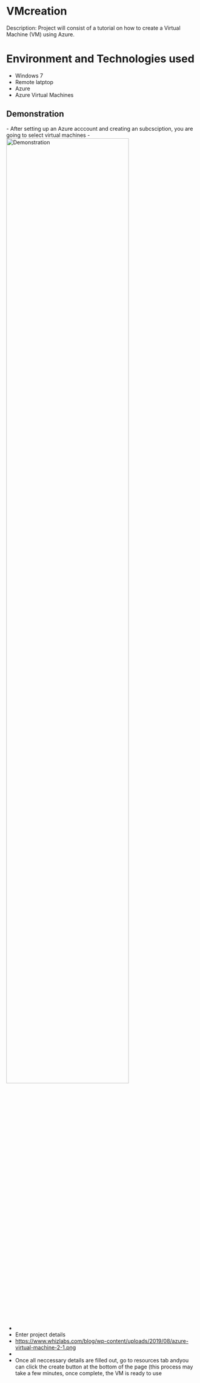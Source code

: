 # VMcreation
Description: Project will consist of a tutorial on how to create a Virtual Machine (VM) using Azure.

<h1> Environment and Technologies used </h1>

- Windows 7
- Remote latptop
- Azure
- Azure Virtual Machines

<h2> Demonstration</h2>
- After setting up an Azure acccount and creating an subcsciption, you are going to select virtual machines
- <img src=https://learn.microsoft.com/en-us/azure/virtual-machines/windows/media/quick-create-portal/portal-quick-start-9.png" height"80%" width="80%" alt="Demonstration"/>

-
-  Enter project details
-  https://www.whizlabs.com/blog/wp-content/uploads/2019/08/azure-virtual-machine-2-1.png
-  
-  Once all neccessary details are filled out, go to resources tab andyou can click the create button at the bottom of the page (this process may take a few minutes, once complete, the VM is ready to use




           


  
